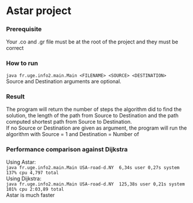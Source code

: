 # Astar project

### Prerequisite

Your .co and .gr file must be at the root of the project and they must be correct

### How to run

```java fr.uge.info2.main.Main <FILENAME> <SOURCE> <DESTINATION>```  
Source and Destination arguments are optional.

### Result

The program will return the number of steps the algorithm did to find the solution, the length of the path from Source to Destination and the path computed shortest path from Source to Destination.  
If no Source or Destination are given as argument, the program will run the algorithm with Source = 1 and Destination = Number of 

### Performance comparison against Dijkstra

Using Astar:  
```java fr.uge.info2.main.Main USA-road-d.NY  6,34s user 0,27s system 137% cpu 4,797 total```  
Using Dijkstra:  
``java fr.uge.info2.main.Main USA-road-d.NY  125,38s user 0,21s system 101% cpu 2:03,89 total``  
Astar is much faster